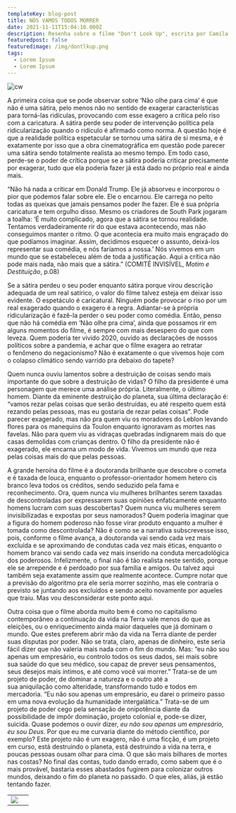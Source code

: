 ```yaml
---
templateKey: blog-post
title: NÓS VAMOS TODOS MORRER
date: 2021-11-11T15:04:10.000Z
description: Resenha sobre o filme "Don't Look Up", escrita por Camila Jourdan
featuredpost: false
featuredimage: /img/dontlkup.png
tags:
  - Lorem Ipsum
  - Lorem Ipsum
---
```

![cw](/img/dontlkup.png)





A primeira coisa que se pode observar sobre ‘Não olhe para cima’ é que não é uma sátira, pelo menos não no sentido de exagerar características para torná-las ridículas, provocando com esse exagero a crítica pelo riso com a caricatura. A sátira perde seu poder de intervenção política pela ridicularização quando o ridículo é afirmado como norma. A questão hoje é que a realidade política espetacular se tornou uma sátira de si mesma, e é exatamente por isso que a obra cinematográfica em questão pode parecer uma sátira sendo totalmente realista ao mesmo tempo. Em todo caso, perde-se o poder de crítica porque se a sátira poderia criticar precisamente por exagerar, tudo que ela poderia fazer já está dado no próprio real e ainda mais.

“Não há nada a criticar em Donald Trump. Ele já absorveu e incorporou o pior que podemos falar sobre ele. Ele o encarnou. Ele carrega no peito todas as queixas que jamais pensamos poder lhe fazer. Ele é sua própria caricatura e tem orgulho disso. Mesmo os criadores de South Park jogaram a toalha: ‘É muito complicado, agora que a sátira se tornou realidade. Tentamos verdadeiramente rir do que estava acontecendo, mas não conseguimos manter o ritmo. O que acontecia era muito mais engraçado do que podíamos imaginar. Assim, decidimos esquecer o assunto, deixá-los representar sua comédia, e nós faríamos a nossa.’ Nós vivemos em um mundo que se estabeleceu além de toda a justificação. Aqui a crítica não pode mais nada, não mais que a sátira.” (COMITÊ INVISÍVEL, *Motim e Destituição*, p.08)



Se a sátira perdeu o seu poder enquanto sátira porque virou descrição adequada de um real satírico, o valor do filme talvez esteja em deixar isso evidente. O espetáculo é caricatural. Ninguém pode provocar o riso por um real exagerado quando o exagero é a regra. Adiantar-se à própria ridicularização é fazê-la perder o seu poder como comédia. Então, penso que não há comédia em ‘Não olhe pra cima’, ainda que possamos rir em alguns momentos do filme, é sempre com mais desespero do que com leveza. Quem poderia ter vivido 2020, ouvido as declarações de nossos políticos sobre a pandemia, e achar que o filme exagera ao retratar o fenômeno do negacionismo? Não é exatamente o que vivemos hoje com o colapso climático sendo varrido pra debaixo do tapete?



Quem nunca ouviu lamentos sobre a destruição de coisas sendo mais importante do que sobre a destruição de vidas? O filho da presidente é uma personagem que merece uma análise própria. Literalmente, o último homem. Diante da eminente destruição do planeta, sua última declaração é: “vamos rezar pelas coisas que serão destruídas, eu até respeito quem está rezando pelas pessoas, mas eu gostaria de rezar pelas coisas”. Pode parecer exagerado, mas não pra quem viu os moradores do Leblon levando flores para os manequins da Toulon enquanto ignoravam as mortes nas favelas. Não para quem viu as vidraças quebradas indignarem mais do que casas demolidas com crianças dentro. O filho da presidente não é exagerado, ele encarna um modo de vida. Vivemos um mundo que reza pelas coisas mais do que pelas pessoas.

A grande heroína do filme é a doutoranda brilhante que descobre o cometa e é taxada de louca, enquanto o professor-orientador homem hetero cis branco leva todos os créditos, sendo seduzido pela fama e reconhecimento. Ora, quem nunca viu mulheres brilhantes serem taxadas de descontroladas por expressarem suas opiniões enfaticamente enquanto homens lucram com suas descobertas? Quem nunca viu mulheres serem invisibilizadas e expostas por seus namorados? Quem poderia imaginar que a figura do homem poderoso não fosse virar produto enquanto a mulher é tomada como descontrolada? Não é como se a narrativa subscrevesse isso, pois, conforme o filme avança, a doutoranda vai sendo cada vez mais excluída e se aproximando de condutas cada vez mais éticas, enquanto o homem branco vai sendo cada vez mais inserido na conduta mercadológica dos poderosos. Infelizmente, o final não é tão realista neste sentido, porque ele se arrepende e é perdoado por sua família e amigos. Ou talvez aqui também seja exatamente assim que realmente acontece. Cumpre notar que a previsão do algoritmo pra ele seria morrer sozinho, mas ele contraria o previsto se juntando aos excluídos e sendo aceito novamente por aqueles que traiu. Mas vou desconsiderar este ponto aqui.

Outra coisa que o filme aborda muito bem é como no capitalismo contemporâneo a continuação da vida na Terra vale menos do que as eleições, ou o enriquecimento ainda maior daqueles que já dominam o mundo. Que estes preferem abrir mão da vida na Terra diante de perder suas disputas por poder. Não se trata, claro, apenas de dinheiro, este seria fácil dizer que não valeria mais nada com o fim do mundo. Mas: “eu não sou apenas um empresário, eu controlo todos os seus dados, sei mais sobre sua saúde do que seu médico, sou capaz de prever seus pensamentos, seus desejos mais íntimos, e até como você vai morrer.” Trata-se de um projeto de poder, de dominar a natureza e o outro até a sua aniquilação como alteridade, transformando tudo e todos em mercadoria. “Eu não sou apenas um empresário, eu darei o primeiro passo em uma nova evolução da humanidade intergalática.” Trata-se de um projeto de poder cego pela sensação de onipotência diante da possibilidade de impôr dominação, projeto colonial e, pode-se dizer, suicida. Quase podemos o ouvir dizer, *eu não sou apenas um empresário, eu sou Deus*. Por que eu me curvaria diante do método científico, por exemplo? Este projeto não é um exagero, não é uma ficção, é um projeto em curso, está destruindo o planeta, está destruindo a vida na terra, e poucas pessoas ousam olhar para cima. O que são mais bilhares de mortes nas costas? No final das contas, tudo dando errado, como sabem que é o mais provável, bastaria esses abastados fugirem para colonizar outros mundos, deixando o fim do planeta no passado. O que eles, aliás, já estão tentando fazer. 

|                                                                                               |     |
| --------------------------------------------------------------------------------------------- | --- |
| ![](https://lh3.googleusercontent.com/a-/AOh14GjGQJyBD0SfiPV3Qy7_TLMFmWT-w_eJWmT6SmgEro0=s40) |     |
